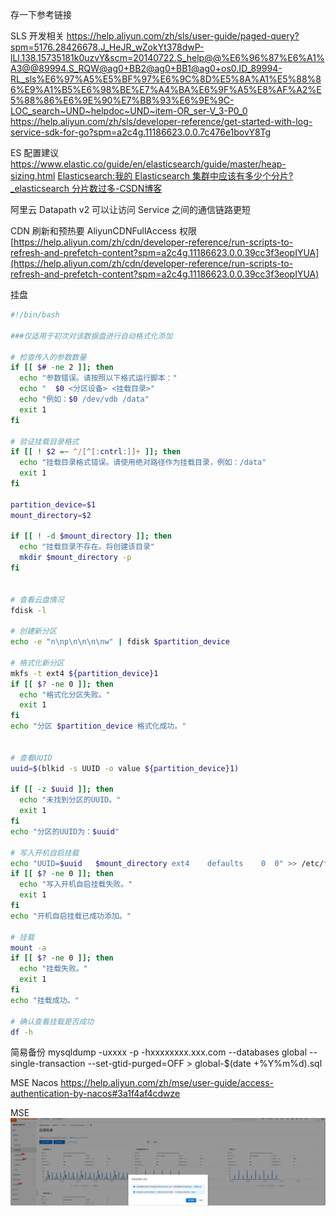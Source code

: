 存一下参考链接


SLS 开发相关
https://help.aliyun.com/zh/sls/user-guide/paged-query?spm=5176.28426678.J_HeJR_wZokYt378dwP-lLl.138.15735181k0uzvY&scm=20140722.S_help@@%E6%96%87%E6%A1%A3@@89994.S_RQW@ag0+BB2@ag0+BB1@ag0+os0.ID_89994-RL_sls%E6%97%A5%E5%BF%97%E6%9C%8D%E5%8A%A1%E5%88%86%E9%A1%B5%E6%98%BE%E7%A4%BA%E6%9F%A5%E8%AF%A2%E5%88%86%E6%9E%90%E7%BB%93%E6%9E%9C-LOC_search~UND~helpdoc~UND~item-OR_ser-V_3-P0_0
https://help.aliyun.com/zh/sls/developer-reference/get-started-with-log-service-sdk-for-go?spm=a2c4g.11186623.0.0.7c476e1bovY8Tg





ES 配置建议
https://www.elastic.co/guide/en/elasticsearch/guide/master/heap-sizing.html
[Elasticsearch:我的 Elasticsearch 集群中应该有多少个分片?_elasticsearch 分片数过多-CSDN博客](https://elasticstack.blog.csdn.net/article/details/125715198)


阿里云
Datapath v2 可以让访问 Service 之间的通信链路更短


CDN 刷新和预热要 AliyunCDNFullAccess 权限
[https://help.aliyun.com/zh/cdn/developer-reference/run-scripts-to-refresh-and-prefetch-content?spm=a2c4g.11186623.0.0.39cc3f3eopIYUA](https://help.aliyun.com/zh/cdn/developer-reference/run-scripts-to-refresh-and-prefetch-content?spm=a2c4g.11186623.0.0.39cc3f3eopIYUA)


挂盘

```bash
#!/bin/bash

###仅适用于初次对该数据盘进行自动格式化添加

# 检查传入的参数数量
if [[ $# -ne 2 ]]; then
  echo "参数错误。请按照以下格式运行脚本："
  echo "  $0 <分区设备> <挂载目录>"
  echo "例如：$0 /dev/vdb /data"
  exit 1
fi

# 验证挂载目录格式
if [[ ! $2 =~ ^/[^[:cntrl:]]+ ]]; then
  echo "挂载目录格式错误。请使用绝对路径作为挂载目录，例如：/data"
  exit 1
fi

partition_device=$1
mount_directory=$2

if [[ ! -d $mount_directory ]]; then
  echo "挂载目录不存在。将创建该目录"
  mkdir $mount_directory -p
fi


# 查看云盘情况
fdisk -l

# 创建新分区
echo -e "n\np\n\n\n\nw" | fdisk $partition_device

# 格式化新分区
mkfs -t ext4 ${partition_device}1
if [[ $? -ne 0 ]]; then
  echo "格式化分区失败。"
  exit 1
fi
echo "分区 $partition_device 格式化成功。"


# 查看UUID
uuid=$(blkid -s UUID -o value ${partition_device}1)

if [[ -z $uuid ]]; then
  echo "未找到分区的UUID。"
  exit 1
fi
echo "分区的UUID为：$uuid"

# 写入开机自启挂载
echo "UUID=$uuid   $mount_directory ext4    defaults    0  0" >> /etc/fstab
if [[ $? -ne 0 ]]; then
  echo "写入开机自启挂载失败。"
  exit 1
fi
echo "开机自启挂载已成功添加。"

# 挂载
mount -a
if [[ $? -ne 0 ]]; then
  echo "挂载失败。"
  exit 1
fi
echo "挂载成功。"

# 确认查看挂载是否成功
df -h
```


简易备份
mysqldump -uxxxx -p -hxxxxxxxx.xxx.com --databases  global  --single-transaction  --set-gtid-purged=OFF > global-$(date +%Y%m%d).sql



MSE Nacos
https://help.aliyun.com/zh/mse/user-guide/access-authentication-by-nacos#3a1f4af4cdwze

MSE 
![](assets/备忘录/备忘录_image_1.png)

